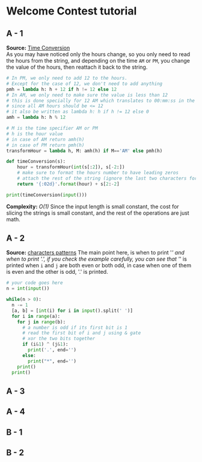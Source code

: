 # Welcome Contest tutorial

## A - 1

**Source:** [Time Conversion](https://www.hackerrank.com/challenges/time-conversion/problem)  
As you may have noticed only the hours change, so you only need to read the hours from the string, and depending on the time `AM` or `PM`, you change the value of the hours, then reattach it back to the string.

```python
# In PM, we only need to add 12 to the hours.
# Except for the case of 12, we don't need to add anything
pmh = lambda h: h + 12 if h != 12 else 12
# In AM, we only need to make sure the value is less than 12
# this is done specially for 12 AM which translates to 00:mm:ss in the problem description
# since all AM hours should be <= 12 
# it also be written as lambda h: h if h != 12 else 0
amh = lambda h: h % 12

# M is the time specifier AM or PM
# h is the hour value 
# in case of AM return amh(h)
# in case of PM return pmh(h)
transformHour = lambda h, M: amh(h) if M=='AM' else pmh(h)

def timeConversion(s): 
    hour = transformHour(int(s[:2]), s[-2:])
    # make sure to format the hours number to have leading zeros
    # attach the rest of the string (ignore the last two characters for AM/PM)
    return '{:02d}'.format(hour) + s[2:-2]

print(timeConversion(input()))
```

**Complexity:** *O(1)*
Since the input length is small constant, the cost for slicing the strings is small constant,
and the rest of the operations are just math.

## A - 2

**Source:** [characters patterns](https://www.spoj.com/problems/CPTTRN1/en/)
The main point here, is when to print '*' and when to print '.', if you check the example
carefully, you can see that '*' is printed when `i` and `j` are both even or both odd,
in case when one of them is even and the other is odd, '.' is printed.

```python
# your code goes here
n = int(input())

while(n > 0):
  n -= 1
  [a, b] = [int(i) for i in input().split(' ')]
  for i in range(a):
    for j in range(b):
      # a number is odd if its first bit is 1
      # read the first bit of i and j using & gate
      # xor the two bits together
      if (i&1) ^ (j&1):
        print('.', end='')
      else:
        print("*", end='')
    print()
  print()

```

## A - 3

## A - 4

## B - 1

## B - 2